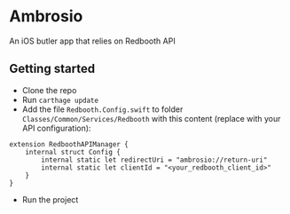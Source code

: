 # Ambrosio
An iOS butler app that relies on Redbooth API

## Getting started

- Clone the repo
- Run `carthage update`
- Add the file `Redbooth.Config.swift` to folder `Classes/Common/Services/Redbooth` with this content (replace with your API configuration):
```
extension RedboothAPIManager {
    internal struct Config {
        internal static let redirectUri = "ambrosio://return-uri"
        internal static let clientId = "<your_redbooth_client_id>"
    }
}
```
- Run the project
